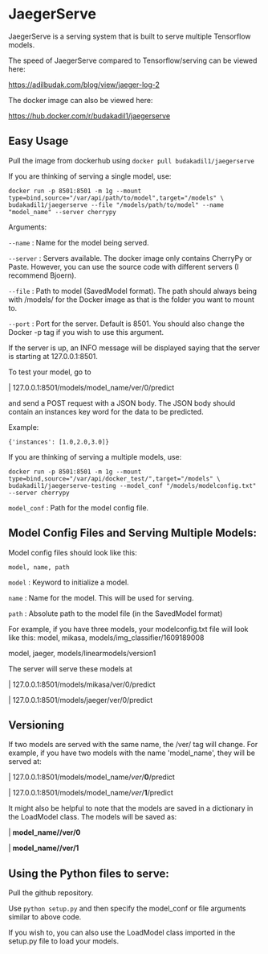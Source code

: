 # JaegerServe
JaegerServe is a serving system that is built to serve multiple Tensorflow models.

The speed of JaegerServe compared to Tensorflow/serving can be viewed here: 

https://adilbudak.com/blog/view/jaeger-log-2

The docker image can also be viewed here:

https://hub.docker.com/r/budakadil1/jaegerserve

## Easy Usage
Pull the image from dockerhub using ```docker pull budakadil1/jaegerserve```

If you are thinking of serving a single model, use:
```
docker run -p 8501:8501 -m 1g --mount type=bind,source="/var/api/path/to/model",target="/models" \
budakadil1/jaegerserve --file "/models/path/to/model" --name "model_name" --server cherrypy
```

Arguments:

```--name``` : Name for the model being served.

```--server``` : Servers available. The docker image only contains CherryPy or Paste. However, you can use the source code with different servers (I recommend Bjoern).

```--file``` : Path to model (SavedModel format). The path should always being with /models/ for the Docker image as that is the folder you want to mount to. 

```--port``` : Port for the server. Default is 8501. You should also change the Docker -p tag if you wish to use this argument.

If the server is up, an INFO message will be displayed saying that the server is starting at 127.0.0.1:8501.

To test your model, go to 

| 127.0.0.1:8501/models/model_name/ver/0/predict 

and send a POST request with a JSON body. 
The JSON body should contain an instances key word for the data to be predicted.

Example: 

```{'instances': [1.0,2.0,3.0]}```

If you are thinking of serving a multiple models, use:
``` 
docker run -p 8501:8501 -m 1g --mount type=bind,source="/var/api/docker_test/",target="/models" \
budakadil1/jaegerserve-testing --model_conf "/models/modelconfig.txt" --server cherrypy
```

```model_conf``` : Path for the model config file.


## Model Config Files and Serving Multiple Models:

Model config files should look like this:

```model, name, path```

``` model ``` : Keyword to initialize a model.

``` name ``` : Name for the model. This will be used for serving.

``` path ``` : Absolute path to the model file (in the SavedModel format)

For example, if you have three models, your modelconfig.txt file will look like this:
model, mikasa, models/img_classifier/1609189008

model, jaeger, models/linearmodels/version1

The server will serve these models at

| 127.0.0.1:8501/models/mikasa/ver/0/predict

| 127.0.0.1:8501/models/jaeger/ver/0/predict

## Versioning

If two models are served with the same name, the /ver/ tag will change.
For example, if you have two models with the name 'model_name', they will be served at:

| 127.0.0.1:8501/models/model_name/*ver*/**0**/predict

| 127.0.0.1:8501/models/model_name/*ver*/**1**/predict

It might also be helpful to note that the models are saved in a dictionary in the LoadModel class. 
The models will be saved as:

| **model_name//ver/0**

| **model_name//ver/1**


## Using the Python files to serve:

Pull the github repository.

Use ```python setup.py``` and then specify the model_conf or file arguments similar to above code.

If you wish to, you can also use the LoadModel class imported in the setup.py file to load your models.
